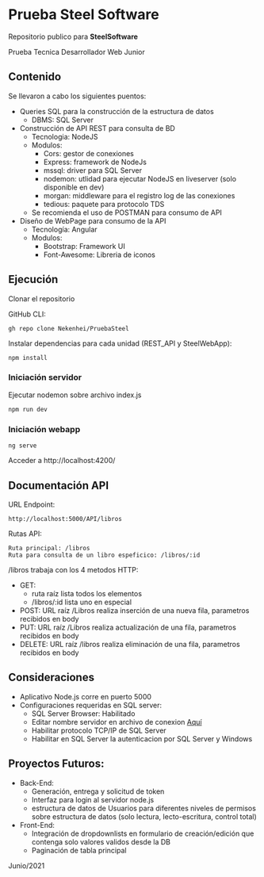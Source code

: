 # Prueba Steel Software

Repositorio publico para **SteelSoftware**

Prueba Tecnica Desarrollador Web Junior

## Contenido

Se llevaron a cabo los siguientes puentos: 

* Queries SQL para la construcción de la estructura de datos
  * DBMS: SQL Server
* Construcción de API REST para consulta de BD
  * Tecnologia: NodeJS
  * Modulos:
    * Cors: gestor de conexiones
    * Express: framework de NodeJs
    * mssql: driver para SQL Server
    * nodemon: utlidad para ejecutar NodeJS en liveserver (solo disponible en dev)
    * morgan: middleware para el registro log de las conexiones
    * tedious: paquete para protocolo TDS  
   * Se recomienda el uso de POSTMAN para consumo de API
* Diseño de WebPage para consumo de la API 
  * Tecnología: Angular
  * Modulos:
    * Bootstrap: Framework UI
    * Font-Awesome: Libreria de iconos

## Ejecución

Clonar el repositorio 

GitHub CLI:
```
gh repo clone Nekenhei/PruebaSteel
```

Instalar dependencias para cada unidad (REST_API y SteelWebApp):
```
npm install
```

### Iniciación servidor
Ejecutar nodemon sobre archivo index.js
```
npm run dev
```

### Iniciación webapp
```
ng serve
```

Acceder a http://localhost:4200/

## Documentación API 

URL Endpoint: 
```
http://localhost:5000/API/libros
```

Rutas API:
```
Ruta principal: /libros
Ruta para consulta de un libro espeficico: /libros/:id
```

/libros trabaja con los 4 metodos HTTP: 
* GET: 
  * ruta raíz lista todos los elementos
  * /libros/:id lista uno en especial
* POST: URL raíz /Libros realiza inserción de una nueva fila, parametros recibidos en body
* PUT: URL raíz /Libros realiza actualización de una fila, parametros recibidos en body
* DELETE: URL raíz /libros realiza eliminación de una fila, parametros recibidos en body

## Consideraciones  

* Aplicativo Node.js corre en puerto 5000
* Configuraciones requeridas en SQL server:
  * SQL Server Browser: Habilitado
  * Editar nombre servidor en archivo de conexion [Aquí](https://github.com/Nekenhei/PruebaSteel/blob/main/REST_API/connection.js)
  * Habilitar protocolo TCP/IP de SQL Server
  * Habilitar en SQL Server la autenticacion por SQL Server y Windows

## Proyectos Futuros:

* Back-End:
  * Generación, entrega y solicitud de token
  * Interfaz para login al servidor node.js
  * estructura de datos de Usuarios para diferentes niveles de permisos sobre estructura de datos (solo lectura, lecto-escritura, control total) 
* Front-End:
  * Integración de dropdownlists en formulario de creación/edición que contenga solo valores validos desde la DB
  * Paginación de tabla principal



Junio/2021
